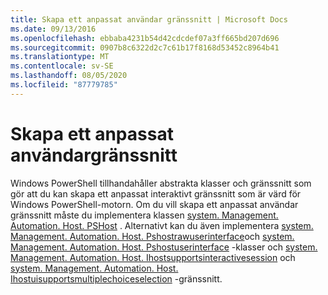 ```yaml
---
title: Skapa ett anpassat användar gränssnitt | Microsoft Docs
ms.date: 09/13/2016
ms.openlocfilehash: ebbaba4231b54d42cdcdef07a3ff665bd207d696
ms.sourcegitcommit: 0907b8c6322d2c7c61b17f8168d53452c8964b41
ms.translationtype: MT
ms.contentlocale: sv-SE
ms.lasthandoff: 08/05/2020
ms.locfileid: "87779785"
---
```

# <a name="creating-a-custom-user-interface"></a>Skapa ett anpassat användargränssnitt

Windows PowerShell tillhandahåller abstrakta klasser och gränssnitt som gör att du kan skapa ett anpassat interaktivt gränssnitt som är värd för Windows PowerShell-motorn. Om du vill skapa ett anpassat användar gränssnitt måste du implementera klassen [system. Management. Automation. Host. PSHost](/dotnet/api/System.Management.Automation.Host.PSHost) . Alternativt kan du även implementera [system. Management. Automation. Host. Pshostrawuserinterface](/dotnet/api/System.Management.Automation.Host.PSHostRawUserInterface)och [system. Management. Automation. Host. Pshostuserinterface](/dotnet/api/System.Management.Automation.Host.PSHostUserInterface) -klasser och [system. Management. Automation. Host. Ihostsupportsinteractivesession](/dotnet/api/System.Management.Automation.Host.IHostSupportsInteractiveSession) och [system. Management. Automation. Host. Ihostuisupportsmultiplechoiceselection](/dotnet/api/System.Management.Automation.Host.IHostUISupportsMultipleChoiceSelection) -gränssnitt.
